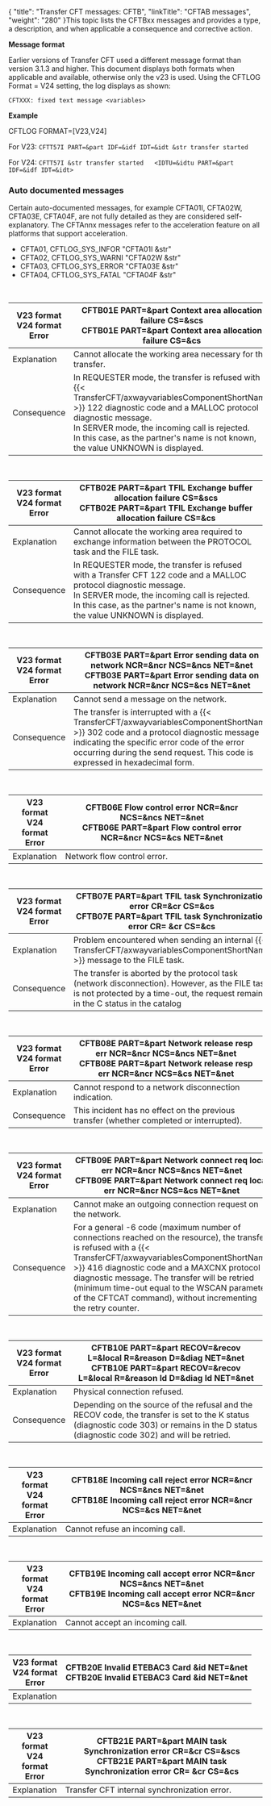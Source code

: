 {
    "title": "Transfer CFT messages: CFTB",
    "linkTitle": "CFTAB messages",
    "weight": "280"
}This topic lists the CFTBxx messages and provides a type, a description, and when applicable a consequence and corrective action.

**Message format**

Earlier versions of Transfer CFT used a different message format than version 3.1.3 and higher. This document displays both formats when applicable and available, otherwise only the v23 is used. Using the CFTLOG Format = V24 setting, the log displays as shown:

`CFTXXX: fixed text message <variables>`

**Example**

CFTLOG FORMAT=\[V23,V24\]

For V23: <span class="code">`CFTT57I PART=&part IDF=&idf IDT=&idt &str transfer started`</span>

For V24: `CFTT57I &str transfer started   <IDTU=&idtu PART=&part IDF=&idf IDT=&idt>`

### Auto documented messages

Certain auto-documented messages, for example CFTA01I, CFTA02W, CFTA03E, CFTA04F, are not fully detailed as they are considered self-explanatory. The CFTAnnx messages refer to the acceleration feature on all platforms that support acceleration.

- CFTA01, CFTLOG\_SYS\_INFOR "CFTA01I &str"
- CFTA02, CFTLOG\_SYS\_WARNI "CFTA02W &str"
- CFTA03, CFTLOG\_SYS\_ERROR "CFTA03E &str"
- CFTA04, CFTLOG\_SYS\_FATAL "CFTA04F &str"

 


| V23 format<br/> V24 format<br/> Error | <span id="CFTB01E"></span>CFTB01E PART=&amp;part Context area allocation failure CS=&amp;scs<br/> CFTB01E PART=&amp;part Context area allocation failure CS=&amp;cs |
| --- | --- |
| Explanation | Cannot allocate the working area necessary for the transfer. |
| Consequence | In REQUESTER mode, the transfer is refused with a {{< TransferCFT/axwayvariablesComponentShortName  >}} 122 diagnostic code and a MALLOC protocol diagnostic message.<br /> In SERVER mode, the incoming call is rejected.<br/> In this case, as the partner's name is not known, the value UNKNOWN is displayed. |


 


| V23 format<br/> V24 format<br/> Error | <span id="CFTB02E"></span>CFTB02E PART=&amp;part TFIL Exchange buffer allocation failure CS=&amp;scs<br/> CFTB02E PART=&amp;part TFIL Exchange buffer allocation failure CS=&amp;cs |
| --- | --- |
| Explanation | Cannot allocate the working area required to exchange information between the PROTOCOL task and the FILE task. |
| Consequence | In REQUESTER mode, the transfer is refused with a Transfer CFT 122 code and a MALLOC protocol diagnostic message.<br/> In SERVER mode, the incoming call is rejected. In this case, as the partner's name is not known, the value UNKNOWN is displayed. |


 


| V23 format<br/> V24 format<br/> Error | <span id="CFTB03E"></span>CFTB03E PART=&amp;part Error sending data on network NCR=&amp;ncr NCS=&amp;ncs NET=&amp;net<br/> CFTB03E PART=&amp;part Error sending data on network NCR=&amp;ncr NCS=&amp;cs NET=&amp;net |
| --- | --- |
| Explanation | Cannot send a message on the network. |
| Consequence | The transfer is interrupted with a {{< TransferCFT/axwayvariablesComponentShortName  >}} 302 code and a protocol diagnostic message indicating the specific error code of the error occurring during the send request. This code is expressed in hexadecimal form. |


 


| V23 format<br/> V24 format<br/> Error | <span id="CFTB06E"></span>CFTB06E Flow control error NCR=&amp;ncr NCS=&amp;ncs NET=&amp;net<br/> CFTB06E PART=&amp;part Flow control error NCR=&amp;ncr NCS=&amp;cs NET=&amp;net |
| --- | --- |
| Explanation | Network flow control error. |


 


| V23 format<br/> V24 format<br/> Error | <span id="CFTB07E"></span>CFTB07E PART=&amp;part TFIL task Synchronization error CR=&amp;cr CS=&amp;cs<br/> CFTB07E PART=&amp;part TFIL task Synchronization error CR= &amp;cr CS=&amp;cs |
| --- | --- |
| Explanation | Problem encountered when sending an internal {{< TransferCFT/axwayvariablesComponentShortName  >}} message to the FILE task. |
| Consequence | The transfer is aborted by the protocol task (network disconnection). However, as the FILE task is not protected by a time-out, the request remains in the C status in the catalog |


 


| V23 format<br/> V24 format<br/> Error | <span id="CFTB08E"></span>CFTB08E PART=&amp;part Network release resp err NCR=&amp;ncr NCS=&amp;ncs NET=&amp;net<br/> CFTB08E PART=&amp;part Network release resp err NCR=&amp;ncr NCS=&amp;cs NET=&amp;net |
| --- | --- |
| Explanation | Cannot respond to a network disconnection indication. |
| Consequence | This incident has no effect on the previous transfer (whether completed or interrupted). |


 


| V23 format<br/> V24 format<br/> Error | <span id="CFTB09E"></span>CFTB09E PART=&amp;part Network connect req local err NCR=&amp;ncr NCS=&amp;ncs NET=&amp;net<br/> CFTB09E PART=&amp;part Network connect req local err NCR=&amp;ncr NCS=&amp;cs NET=&amp;net |
| --- | --- |
| Explanation | Cannot make an outgoing connection request on the network. |
| Consequence | For a general -6 code (maximum number of connections reached on the resource), the transfer is refused with a {{< TransferCFT/axwayvariablesComponentShortName  >}} 416 diagnostic code and a MAXCNX protocol diagnostic message. The transfer will be retried (minimum time-out equal to the WSCAN parameter of the CFTCAT command), without incrementing the retry counter. |


 


| V23 format<br/> V24 format<br/> Error | <span id="CFTB10E"></span>CFTB10E PART=&amp;part RECOV=&amp;recov L=&amp;local R=&amp;reason D=&amp;diag NET=&amp;net<br/> CFTB10E PART=&amp;part RECOV=&amp;recov L=&amp;local R=&amp;reason ld D=&amp;diag ld NET=&amp;net |
| --- | --- |
| Explanation | Physical connection refused. |
| Consequence | Depending on the source of the refusal and the RECOV code, the transfer is set to the K status (diagnostic code 303) or remains in the D status (diagnostic code 302) and will be retried. |


 


| V23 format<br/> V24 format<br/> Error | <span id="CFTB18E"></span>CFTB18E Incoming call reject error NCR=&amp;ncr NCS=&amp;ncs NET=&amp;net<br/> CFTB18E Incoming call reject error NCR=&amp;ncr NCS=&amp;cs NET=&amp;net |
| --- | --- |
| Explanation | Cannot refuse an incoming call. |


 


| V23 format<br/> V24 format<br/> Error | <span id="CFTB19E"></span>CFTB19E Incoming call accept error NCR=&amp;ncr NCS=&amp;ncs NET=&amp;net<br/> CFTB19E Incoming call accept error NCR=&amp;ncr NCS=&amp;cs NET=&amp;net |
| --- | --- |
| Explanation | Cannot accept an incoming call. |


 


| V23 format<br/> V24 format<br/> Error | <span id="CFTB19E"></span>CFTB20E Invalid ETEBAC3 Card &amp;id NET=&amp;net<br/> CFTB20E Invalid ETEBAC3 Card &amp;id NET=&amp;net |
| --- | --- |
| Explanation |   |


 


| V23 format<br/> V24 format<br/> Error | <span id="CFTB21E"></span>CFTB21E PART=&amp;part MAIN task Synchronization error CR=&amp;cr CS=&amp;scs<br/> CFTB21E PART=&amp;part MAIN task Synchronization error CR= &amp;cr CS=&amp;cs |
| --- | --- |
| Explanation | Transfer CFT internal synchronization error. |

